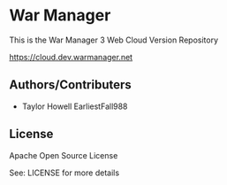 # War Manager
This is the War Manager 3 Web Cloud Version Repository

https://cloud.dev.warmanager.net

## Authors/Contributers
- Taylor Howell EarliestFall988


## License
Apache Open Source License

See: LICENSE for more details
